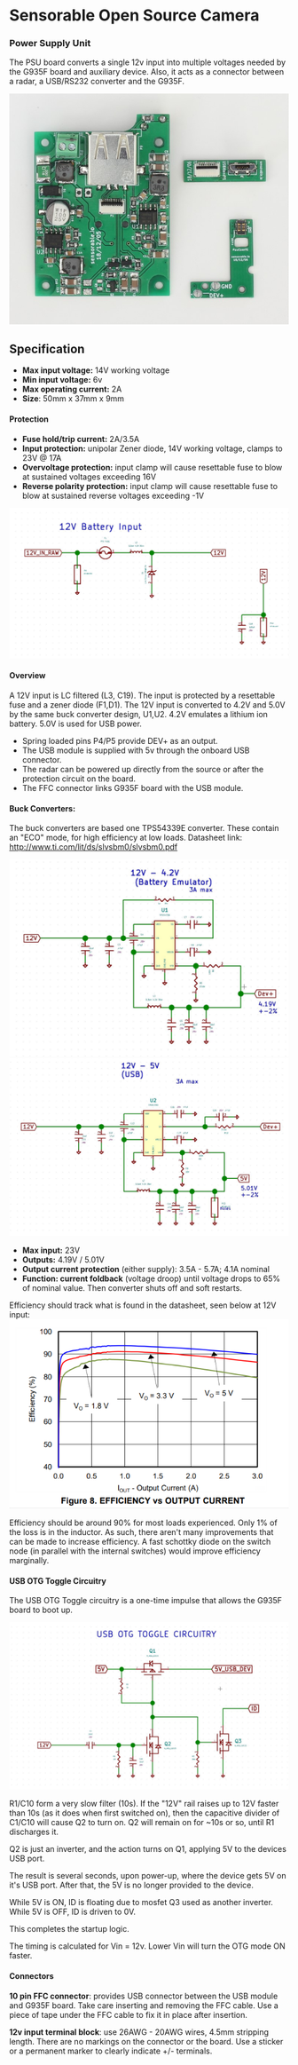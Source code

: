 # Sensorable Open Source Camera
### Power Supply Unit

The PSU board converts a single 12v input into multiple voltages needed by the G935F board and auxiliary device. Also, it acts as a connector between a radar, a USB/RS232 converter and the G935F.

![photo]

## Specification

* **Max input voltage:** 14V working voltage
* **Min input voltage:** 6v
* **Max operating current:** 2A
* **Size**: 50mm x 37mm x 9mm

#### Protection

* **Fuse hold/trip current:** 2A/3.5A
* **Input protection:** unipolar Zener diode, 14V working voltage, clamps to 23V @ 17A 
* **Overvoltage protection:** input clamp will cause resettable fuse to blow at sustained voltages exceeding 16V 
* **Reverse polarity protection:** input clamp will cause resettable fuse to blow at sustained reverse voltages exceeding -1V

![input protection]

#### Overview

A 12V input is LC filtered (L3, C19). The input is protected by a resettable fuse and a zener diode (F1,D1).
The 12V input is converted to 4.2V and 5.0V by the same buck converter design, U1,U2. 
4.2V emulates a lithium ion battery. 5.0V is used for USB power.

* Spring loaded pins P4/P5 provide DEV+ as an output.
* The USB module is supplied with 5v through the onboard USB connector.
* The radar can be powered up directly from the source or after the protection circuit on the board.
* The FFC connector links G935F board with the USB module. 

#### Buck Converters:
The buck converters are based one TPS54339E converter. These contain an "ECO" mode, for high efficiency at low loads. 
Datasheet link: http://www.ti.com/lit/ds/slvsbm0/slvsbm0.pdf

![4.2v] ![5v]

* **Max input:** 23V
* **Outputs:** 4.19V / 5.01V 
* **Output current protection** (either supply): 3.5A - 5.7A; 4.1A nominal
* **Function: current foldback** (voltage droop) until voltage drops to 65% of nominal value. Then converter shuts off and soft restarts.

Efficiency should track what is found in the datasheet, seen below at 12V input: 
![tps]

Efficiency should be around 90% for most loads experienced. 
Only 1% of the loss is in the inductor. As such, there aren't many improvements that can be made to increase efficiency. A fast schottky diode on the switch node (in parallel with the internal switches) would improve efficiency marginally.

#### USB OTG Toggle Circuitry

The USB OTG Toggle circuitry is a one-time impulse that allows the G935F board to boot up.

![otg]

R1/C10 form a very slow filter (10s). If the "12V" rail raises up to 12V faster than 10s (as it does when first switched on), then the capacitive divider of C1/C10 will cause Q2 to turn on. Q2 will remain on for ~10s or so, until R1 discharges it. 

Q2 is just an inverter, and the action turns on Q1, applying 5V to the devices USB port. 

The result is several seconds, upon power-up, where the device gets 5V on it's USB port. After that, the 5V is no longer provided to the device.

While 5V is ON, ID is floating due to mosfet Q3 used as another inverter. 
While 5V is OFF, ID is driven to 0V.

This completes the startup logic.

The timing is calculated for Vin = 12v. Lower Vin will turn the OTG mode ON faster.

#### Connectors

**10 pin FFC connector**: provides USB connector between the USB module and G935F board. Take care inserting and removing the FFC cable. Use a piece of tape under the FFC cable to fix it in place after insertion.

**12v input terminal block**: use 26AWG - 20AWG wires, 4.5mm stripping length. There are no markings on the connector or the board. Use a sticker or a permanent marker to clearly indicate +/- terminals.


[photo]: img/custom-boards.jpg
[4.2v]: img/sch-psu-4.2v.jpg
[5v]: img/sch-psu-5v.jpg
[input protection]: img/sch-psu-input-protection.jpg
[otg]: img/sch-psu-otg-toggle.jpg
[tps]: img/efficiency-tps54339e.png

